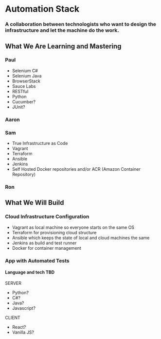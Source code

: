 # Automation Stack
### A collaboration between technologists who want to design the infrastructure and let the machine do the work.



## What We Are Learning and Mastering

### Paul


* Selenium C#
* Selenium Java
* BrowserStack
* Sauce Labs
* RESTful
* Python
* Cucumber?
* JUnit?


### Aaron




### Sam
* True Infrastructure as Code
* Vagrant
* Terraform
* Ansible
* Jenkins
* Self Hosted Docker repositories and/or ACR (Amazon Container Repository)



### Ron




## What We Will Build
### Cloud Infrastructure Configuration
* Vagrant as local machine so everyone starts on the same OS
* Terraform for provisioning cloud structure
* Ansible which keeps the state of local and cloud machines the same
* Jenkins as build and test runner
* Docker for container management

### App with Automated Tests
#### Language and tech TBD
SERVER  
* Python?  
* C#?  
* Java?  
* Javascript?  

CLIENT  
* React?  
* Vanilla JS?  
